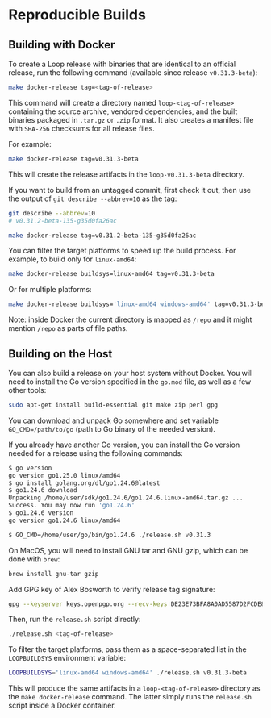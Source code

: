# Reproducible Builds

## Building with Docker

To create a Loop release with binaries that are identical to an official
release, run the following command (available since release `v0.31.3-beta`):

```bash
make docker-release tag=<tag-of-release>
```

This command will create a directory named `loop-<tag-of-release>` containing
the source archive, vendored dependencies, and the built binaries packaged in
`.tar.gz` or `.zip` format. It also creates a manifest file with `SHA-256`
checksums for all release files.

For example:

```bash
make docker-release tag=v0.31.3-beta
```

This will create the release artifacts in the `loop-v0.31.3-beta` directory.

If you want to build from an untagged commit, first check it out, then use the
output of `git describe --abbrev=10` as the tag:

```bash
git describe --abbrev=10
# v0.31.2-beta-135-g35d0fa26ac

make docker-release tag=v0.31.2-beta-135-g35d0fa26ac
```

You can filter the target platforms to speed up the build process. For example,
to build only for `linux-amd64`:

```bash
make docker-release buildsys=linux-amd64 tag=v0.31.3-beta
```

Or for multiple platforms:

```bash
make docker-release buildsys='linux-amd64 windows-amd64' tag=v0.31.3-beta
```

Note: inside Docker the current directory is mapped as `/repo` and it might
mention `/repo` as parts of file paths.

## Building on the Host

You can also build a release on your host system without Docker. You will need
to install the Go version specified in the `go.mod` file, as well as a few
other tools:

```bash
sudo apt-get install build-essential git make zip perl gpg
```

You can [download](https://go.dev/dl/) and unpack Go somewhere and set variable
`GO_CMD=/path/to/go` (path to Go binary of the needed version).

If you already have another Go version, you can install the Go version needed
for a release using the following commands:

```bash
$ go version
go version go1.25.0 linux/amd64
$ go install golang.org/dl/go1.24.6@latest
$ go1.24.6 download
Unpacking /home/user/sdk/go1.24.6/go1.24.6.linux-amd64.tar.gz ...
Success. You may now run 'go1.24.6'
$ go1.24.6 version
go version go1.24.6 linux/amd64

$ GO_CMD=/home/user/go/bin/go1.24.6 ./release.sh v0.31.3
```

On MacOS, you will need to install GNU tar and GNU gzip, which can be done with
`brew`:

```bash
brew install gnu-tar gzip
```

Add GPG key of Alex Bosworth to verify release tag signature:
```bash
gpg --keyserver keys.openpgp.org --recv-keys DE23E73BFA8A0AD5587D2FCDE80D2F3F311FD87E
```

Then, run the `release.sh` script directly:

```bash
./release.sh <tag-of-release>
```

To filter the target platforms, pass them as a space-separated list in the
`LOOPBUILDSYS` environment variable:

```bash
LOOPBUILDSYS='linux-amd64 windows-amd64' ./release.sh v0.31.3-beta
```

This will produce the same artifacts in a `loop-<tag-of-release>` directory as
the `make docker-release` command. The latter simply runs the `release.sh`
script inside a Docker container.
